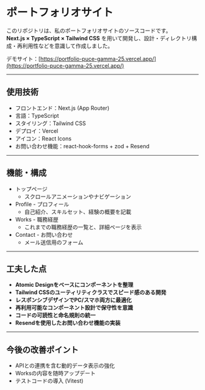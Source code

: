 # ポートフォリオサイト

このリポジトリは、私のポートフォリオサイトのソースコードです。  
**Next.js × TypeScript × Tailwind CSS** を用いて開発し、設計・ディレクトリ構成・再利用性などを意識して作成しました。

デモサイト：[https://portfolio-puce-gamma-25.vercel.app/](https://portfolio-puce-gamma-25.vercel.app/)

---

## 使用技術

- フロントエンド：Next.js (App Router)
- 言語：TypeScript
- スタイリング：Tailwind CSS
- デプロイ：Vercel
- アイコン：React Icons
- お問い合わせ機能：react-hook-forms + zod + Resend

---

## 機能・構成

- トップページ
  - スクロールアニメーションやナビゲーション
- Profile - プロフィール
  - 自己紹介、スキルセット、経験の概要を記載
- Works - 職務経歴
  - これまでの職務経歴の一覧と、詳細ページを表示
- Contact - お問い合わせ
  - メール送信用のフォーム

---

## 工夫した点

- **Atomic Designをベースにコンポーネントを整理**
- **Tailwind CSSのユーティリティクラスでスピード感のある開発**
- **レスポンシブデザインでPC/スマホ両方に最適化**
- **再利用可能なコンポーネント設計で保守性を意識**
- **コードの可読性と命名規則の統一**
- **Resendを使用したお問い合わせ機能の実装**

---

## 今後の改善ポイント

- APIとの連携を含む動的データ表示の強化
- Worksの内容を随時アップデート
- テストコードの導入 (Vitest)